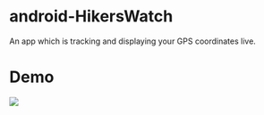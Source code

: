 # android-HikersWatch
An app which is tracking and displaying your GPS coordinates live.
  
# Demo  
![](https://i.imgur.com/rSRqcFh.gif)
